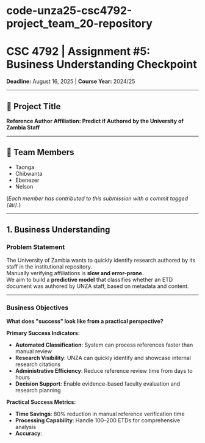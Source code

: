 # code-unza25-csc4792-project_team_20-repository
# CSC 4792 | Assignment #5: Business Understanding Checkpoint  
**Deadline:** August 16, 2025 | **Course Year:** 2024/25  

---

## 📌 Project Title  
**Reference Author Affiliation: Predict if Authored by the University of Zambia Staff**

---

## 👥 Team Members  
- Taonga  
- Chibwanta  
- Ebenezer  
- Nelson  

(*Each member has contributed to this submission with a commit tagged `[BU]`.*)

---

## 1. Business Understanding  

### Problem Statement  
The University of Zambia wants to quickly identify research authored by its staff in the institutional repository.  
Manually verifying affiliations is **slow and error-prone**.  
We aim to build a **predictive model** that classifies whether an ETD document was authored by UNZA staff, based on metadata and content.  

---

### Business Objectives  

**What does "success" look like from a practical perspective?**

**Primary Success Indicators:**  
- **Automated Classification**: System can process references faster than manual review  
- **Research Visibility**: UNZA can quickly identify and showcase internal research citations  
- **Administrative Efficiency**: Reduce reference review time from days to hours  
- **Decision Support**: Enable evidence-based faculty evaluation and research planning  

**Practical Success Metrics:**  
- **Time Savings**: 80% reduction in manual reference verification time  
- **Processing Capability**: Handle 100–200 ETDs for comprehensive analysis  
- **Accuracy**:
